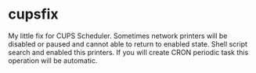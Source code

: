 # cupsfix
My little fix for CUPS Scheduler. Sometimes network printers will be disabled or paused and cannot able to return to enabled state. Shell script search and enabled this printers. If you will create CRON periodic task this operation will be automatic.
